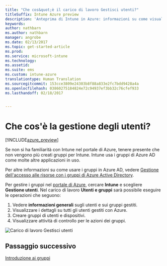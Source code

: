 ```yaml
---
title: "Che cos&quot;è il carico di lavoro Gestisci utenti?"
titleSuffix: Intune Azure preview
description: 'Anteprima di Intune in Azure: informazioni su come visualizzare e gestire gli utenti che usano Microsoft Intune e Azure.'
keywords: 
author: nathbarn
ms.author: nathbarn
manager: angrobe
ms.date: 02/13/2017
ms.topic: get-started-article
ms.prod: 
ms.service: microsoft-intune
ms.technology: 
ms.assetid: 
ms.suite: ems
ms.custom: intune-azure
translationtype: Human Translation
ms.sourcegitcommit: 153cce3809e24303b8f88a833e2fc7bdd9428a4a
ms.openlocfilehash: 03860275184824e72c94937ef3bb32c76cfef933
ms.lasthandoff: 02/18/2017


---
```


# <a name="what-is-user-management"></a>Che cos'è la gestione degli utenti?


[!INCLUDE[azure_preview](../includes/azure_preview.md)]

Se non si ha familiarità con Intune nel portale di Azure, tenere presente che non vengono più creati gruppi per Intune. Intune usa i gruppi di Azure AD come molte altre applicazioni in uso.

Per altre informazioni su come usare i gruppi in Azure AD, vedere [Gestione dell'accesso alle risorse con i gruppi di Azure Active Directory](https://docs.microsoft.com/en-us/azure/active-directory/active-directory-manage-groups).

Per gestire i gruppi nel [portale di Azure](https://portal.azure.com), cercare **Intune** e scegliere **Gestione utenti**. Nel carico di lavoro **Utenti e gruppi** sarà possibile eseguire le operazioni che seguono:

1. Vedere **informazioni generali** sugli utenti e sui gruppi gestiti.
2. Visualizzare i dettagli su tutti gli utenti gestiti con Azure.
3. Creare gruppi di utenti e dispositivi.
4. Visualizzare attività di controllo per le azioni dei gruppi.

![Carico di lavoro Gestisci utenti](./media/manage-users.png)


## <a name="next-step"></a>Passaggio successivo

[Introduzione ai gruppi](/intune-azure/manage-users/get-started-with-groups)

